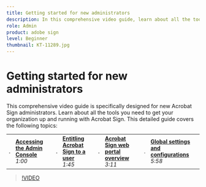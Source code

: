 ```yaml
---
title: Getting started for new administrators
description: In this comprehensive video guide, learn about all the tools you need to get your organization up and running with Acrobat Sign
role: Admin
product: adobe sign
level: Beginner
thumbnail: KT-11289.jpg
---
```

# Getting started for new administrators

This comprehensive video guide is specifically designed for new Acrobat Sign administrators. Learn about all the tools you need to get your organization up and running with Acrobat Sign. This detailed guide covers the following topics:

<table style="table-layout:auto">
<tr>
  <td>
    <a href="https://video.tv.adobe.com/v/343565/?autoplay=true&t=60">
      <img alt="Accessing the Admin Console" src="../assets/Stepforward_18.png" />
    </a>
  </td>
  <td>
     <a href="https://video.tv.adobe.com/v/343565/?autoplay=true&t=60"><strong>Accessing the Admin Console</strong></a>
         <br>
        <em>1:00</em>
    </td>
    <td>
    <a href="https://video.tv.adobe.com/v/343565/?autoplay=true&t=105">
      <img alt="Entitling Acrobat Sign to a user" src="../assets/Stepforward_18.png" />
    </a>
  </td>
  <td>
     <a href="https://video.tv.adobe.com/v/343565/?autoplay=true&t=105"><strong>Entitling Acrobat Sign to a user</strong></a>
        <br>
        <em>1:45</em>
    </td>
    <td>
    <a href="https://video.tv.adobe.com/v/343565/?autoplay=true&t=191">
      <img alt="Acrobat Sign web portal overview" src="../assets/Stepforward_18.png" />
    </a>
  </td>
  <td>
     <a href="https://video.tv.adobe.com/v/343565/?autoplay=true&t=191"><strong>Acrobat Sign web portal overview</strong></a>
        <br>
        <em>3:11</em>
    </td>
    <td>
    <a href="https://video.tv.adobe.com/v/343565/?autoplay=true&t=358">
      <img alt="Global settings and configurations" src="../assets/Stepforward_18.png" />
    </a>
  </td>
  <td>
     <a href="https://video.tv.adobe.com/v/343565/?autoplay=true&t=358"><strong>Global settings and configurations</strong></a>
        <br>
        <em>5:58</em>
    </td>
  </tr>
  </table>

>[!VIDEO](https://video.tv.adobe.com/v/343565?hidetitle=true)
